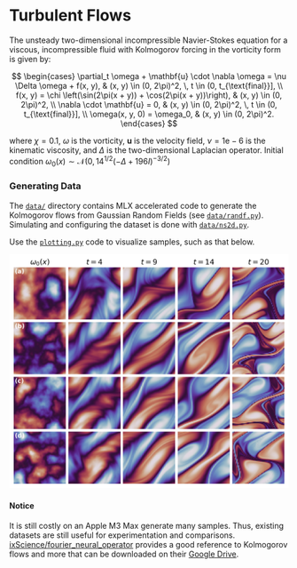 # Turbulent Flows

The unsteady two-dimensional incompressible Navier-Stokes equation for a viscous, incompressible fluid with Kolmogorov forcing in the vorticity form is given by:

$$
\begin{cases}
\partial_t \omega + \mathbf{u} \cdot \nabla \omega = \nu \Delta \omega + f(x, y), & (x, y) \in (0, 2\pi)^2, \, t \in (0, t_{\text{final}}], \\
f(x, y) = \chi \left(\sin(2\pi(x + y)) + \cos(2\pi(x + y))\right), & (x, y) \in (0, 2\pi)^2, \\
\nabla \cdot \mathbf{u} = 0, & (x, y) \in (0, 2\pi)^2, \, t \in (0, t_{\text{final}}], \\
\omega(x, y, 0) = \omega_0, & (x, y) \in (0, 2\pi)^2.
\end{cases}
$$

where $\chi = 0.1$, $\omega$ is the vorticity, $\mathbf{u}$ is the velocity field, $\nu=1\text{e}-6$ is the kinematic viscosity, and $\Delta$ is the two-dimensional Laplacian operator. Initial condition $\omega_0(x) \sim \mathcal{N}\left(0, 14^{1/2}\left(-\Delta + 196 I\right)^{-3/2}\right)$

### Generating Data

The [`data/`](data/) directory contains MLX accelerated code to generate the Kolmogorov flows from Gaussian Random Fields (see [`data/randf.py`](data/randf.py)). Simulating and configuring the dataset is done with [`data/ns2d.py`](data/ns2d.py).

Use the [`plotting.py`](plotting.py) code to visualize samples, such as that below.

![ns](media/navier_stokes.png)

#### Notice

It is still costly on an Apple M3 Max generate many samples. Thus, existing datasets are still useful for experimentation and comparisons. [ixScience/fourier_neural_operator](https://github.com/ixScience/fourier_neural_operator) provides a good reference to Kolmogorov flows and more that can be downloaded on their [Google Drive](https://drive.google.com/drive/folders/1UnbQh2WWc6knEHbLn-ZaXrKUZhp7pjt-).